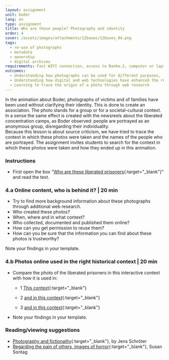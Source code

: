 ```yaml
---
layout: assignment
unit: boder
lang: en
type: assignment
title: Who are these people? Photography and identity
order: 4
cover: /assets/images/attachments/12boxes/12boxes_04.png
tags:
  - re-use of photographs
  - metadata
  - ownership
  - digital archives
requirements: Fast WIFI connection, access to Ranke.2, computer or laptop, application on laptop or computer to view video.
outcomes:
  - Understanding how photographs can be used for different purposes,
  - Understanding how digital and web technologies have enhanced the re-use of photographs
  - Learning to trace the origin of a photo through web research
---
```


In the animation about Boder, photographs of victims and of families have been used without clarifying their identity. This is done to create an association. The photo stands for a group or for a societal-cultural context. In a sense the same effect is created with the newsreels about the liberated concentration camps, as Boder observed: people are portrayed as an anonymous group, disregarding their individuality.  
Because this lesson is about source criticism, we have tried to trace the context in which these photos were taken and the names of the people who are portrayed. The assignment invites students to search for the context in which these photos were taken and how they ended up in this animation.

<!-- more -->

<!-- briefing-student -->

### Instructions
<!-- section-contents -->

- First open the box "[Who are these liberated prisoners](https://ranke2.uni.lu/klynt/en/#Intro){:target="_blank"}" and read the text.


<!-- section -->

### 4.a  Online content, who is behind it? | 20 min
<!-- section-contents -->

- Try to find more background information about these photographs through additional web research.
- Who created these photos?
- When, where and in what context?
- Who collected, documented and published them online?
- How can you get permission to reuse them?
- How can you be sure that the information you can find about these photos is trustworthy?

Note your findings in your template.

<!-- section -->

### 4.b  Photos online used in the right historical context | 20 min
<!-- section-contents -->

- Compare the photo of the liberated prisoners in this interactive context with how it is used in:

  - 1 [This context](http://www1.northbrook28.net/~mrench/Period%209%20Jack%27s%20Group/Jobs.html){:target="_blank"}

  - 2 [and in this context](https://encyclopedia.ushmm.org/content/en/photo/liberated-prisoners-at-ebensee){:target="_blank"}

  - 3 [and in this context](https://denisonmagazine.com/article/uncommon-ground-surviving-mauthausen/){:target="_blank"}

- Note your findings in your template.  

<!-- section -->

### Reading/viewing  suggestions
<!-- section-contents -->

- [Photography and fictionality](https://drive.google.com/open?id=1NT4m-KnYk7yq5ZnubifAnW6TcJScGQkX){:target="_blank"}, by Jens Schröter
- [Regarding the pain of others, images of horror](https://books.google.nl/books/about/Regarding_the_Pain_of_Others.html?id=XYo3AAAAQBAJ&source=kp_cover&redir_esc=y){:target="_blank"}, Susan Sontag

<!-- briefing-teacher -->

